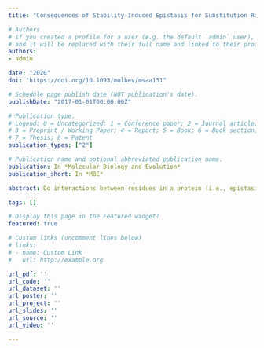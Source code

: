 ```yaml
---
title: "Consequences of Stability-Induced Epistasis for Substitution Rates"

# Authors
# If you created a profile for a user (e.g. the default `admin` user), write the username (folder name) here 
# and it will be replaced with their full name and linked to their profile.
authors:
- admin

date: "2020"
doi: "https://doi.org/10.1093/molbev/msaa151"

# Schedule page publish date (NOT publication's date).
publishDate: "2017-01-01T00:00:00Z"

# Publication type.
# Legend: 0 = Uncategorized; 1 = Conference paper; 2 = Journal article;
# 3 = Preprint / Working Paper; 4 = Report; 5 = Book; 6 = Book section;
# 7 = Thesis; 8 = Patent
publication_types: ["2"]

# Publication name and optional abbreviated publication name.
publication: In *Molecular Biology and Evolution*
publication_short: In *MBE*

abstract: Do interactions between residues in a protein (i.e., epistasis) significantly alter evolutionary dynamics? If so, what consequences might they have on inference from traditional codon substitution models which assume site- independence for the sake of computational tractability? To investigate the effects of epistasis on substitution rates, we employed a mechanistic mutation-selection model in conjunction with a fitness framework derived from protein stability. We refer to this as the stability-informed site-dependent (S-SD) model and developed a new stability-informed site-independent (S-SI) model that captures the average effect of stability constraints on individual sites of a protein. Comparison of S-SI and S-SD offers a novel and direct method for investigating the consequences of stability-induced epistasis on protein evolution. We developed S-SI and S-SD models for three natural proteins and showed that they generate sequences consistent with real alignments. Our analyses revealed that epistasis tends to increase substitution rates compared with the rates under site-independent evolution. We then assessed the epistatic sensitivity of individual site and discovered a counterintuitive effect: Highly connected sites were less influenced by epistasis relative to exposed sites. Lastly, we show that, despite the unrealistic assumptions, traditional models perform comparably well in the presence and absence of epistasis and provide reasonable summaries of average selection intensities. We conclude that epistatic models are critical to understanding protein evolutionary dynamics, but epistasis might not be required for reasonable inference of selection pressure when averaging over time and sites.

tags: []

# Display this page in the Featured widget?
featured: true

# Custom links (uncomment lines below)
# links:
# - name: Custom Link
#   url: http://example.org

url_pdf: ''
url_code: ''
url_dataset: ''
url_poster: ''
url_project: ''
url_slides: ''
url_source: ''
url_video: ''

---
```

